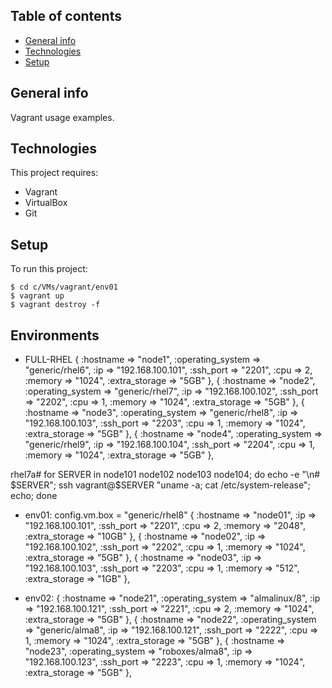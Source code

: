 ## Table of contents
* [General info](#general-info)
* [Technologies](#technologies)
* [Setup](#setup)

## General info
Vagrant usage examples.
	
## Technologies
This project requires:
* Vagrant
* VirtualBox
* Git
	
## Setup
To run this project:

```
$ cd c/VMs/vagrant/env01
$ vagrant up
$ vagrant destroy -f
```
## Environments

* FULL-RHEL
  { :hostname => "node1", :operating_system => "generic/rhel6", :ip => "192.168.100.101", :ssh_port => "2201", :cpu => 2, :memory => "1024", :extra_storage => "5GB" },
  { :hostname => "node2", :operating_system => "generic/rhel7", :ip => "192.168.100.102", :ssh_port => "2202", :cpu => 1, :memory => "1024", :extra_storage => "5GB" },
  { :hostname => "node3", :operating_system => "generic/rhel8", :ip => "192.168.100.103", :ssh_port => "2203", :cpu => 1, :memory => "1024", :extra_storage => "5GB" },
  { :hostname => "node4", :operating_system => "generic/rhel9", :ip => "192.168.100.104", :ssh_port => "2204", :cpu => 1, :memory => "1024", :extra_storage => "5GB" },

rhel7a# for SERVER in node101 node102 node103 node104; do echo -e "\n# $SERVER"; ssh vagrant@$SERVER "uname -a; cat /etc/system-release"; echo; done  

* env01:
  config.vm.box = "generic/rhel8"
  { :hostname => "node01", :ip => "192.168.100.101", :ssh_port => "2201", :cpu => 2, :memory => "2048", :extra_storage => "10GB" },
  { :hostname => "node02", :ip => "192.168.100.102", :ssh_port => "2202", :cpu => 1, :memory => "1024", :extra_storage => "5GB" },
  { :hostname => "node03", :ip => "192.168.100.103", :ssh_port => "2203", :cpu => 1, :memory =>  "512", :extra_storage => "1GB" },

* env02:
  { :hostname => "node21", :operating_system => "almalinux/8",   :ip => "192.168.100.121", :ssh_port => "2221", :cpu => 2, :memory => "1024", :extra_storage => "5GB" },
  { :hostname => "node22", :operating_system => "generic/alma8", :ip => "192.168.100.121", :ssh_port => "2222", :cpu => 1, :memory => "1024", :extra_storage => "5GB" },
  { :hostname => "node23", :operating_system => "roboxes/alma8", :ip => "192.168.100.123", :ssh_port => "2223", :cpu => 1, :memory => "1024", :extra_storage => "5GB" },
